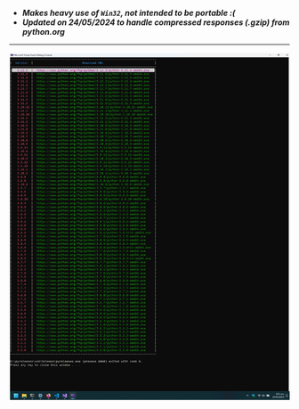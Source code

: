 - ___Makes heavy use of `Win32`, not intended to be portable :(___     
- ___Updated on 24/05/2024 to handle compressed responses (.gzip) from python.org___

---------------------
<img src="./screenshot.png">
